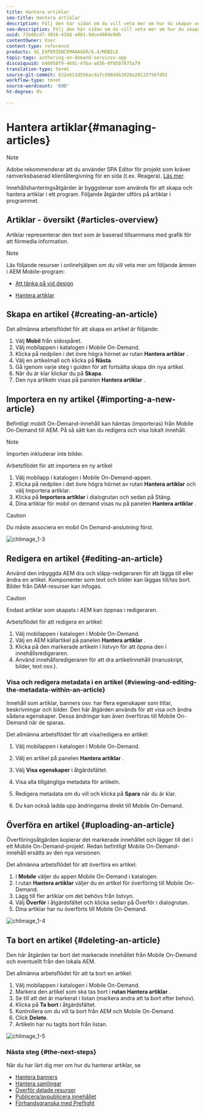 ```yaml
---
title: Hantera artiklar
seo-title: Hantera artiklar
description: Följ den här sidan om du vill veta mer om hur du skapar och hanterar artiklar.
seo-description: Följ den här sidan om du vill veta mer om hur du skapar och hanterar artiklar.
uuid: 72b86cd7-3016-41b6-a001-9dce4084e9db
contentOwner: User
content-type: reference
products: SG_EXPERIENCEMANAGER/6.4/MOBILE
topic-tags: authoring-on-demand-services-app
discoiquuid: b46058f9-4691-4fba-a656-0f8507875a79
translation-type: tm+mt
source-git-commit: 622e613d556acda7cd98d4b3d20a20133756fd92
workflow-type: tm+mt
source-wordcount: '690'
ht-degree: 0%

---
```



# Hantera artiklar{#managing-articles}

>[!NOTE]
>
>Adobe rekommenderar att du använder SPA Editor för projekt som kräver ramverksbaserad klientåtergivning för en sida (t.ex. Reagera). [Läs mer](/help/sites-developing/spa-overview.md).

Innehållshanteringsåtgärder är byggstenar som används för att skapa och hantera artiklar i ett program. Följande åtgärder utförs på artiklar i programmet.

## Artiklar - översikt {#articles-overview}

Artiklar representerar den text som är baserad tillsammans med grafik för att förmedla information.

>[!NOTE]
>
>Läs följande resurser i onlinehjälpen om du vill veta mer om följande ämnen i AEM Mobile-program:
>
>* [Att tänka på vid design](https://helpx.adobe.com/digital-publishing-solution/help/design-app.html)
   >
   >
* [Hantera artiklar](https://helpx.adobe.com/digital-publishing-solution/help/creating-articles.html)

>



## Skapa en artikel {#creating-an-article}

Det allmänna arbetsflödet för att skapa en artikel är följande:

1. Välj **Mobil** från sidospåret.
1. Välj mobilappen i katalogen i Mobile On-Demand.
1. Klicka på nedpilen i det övre högra hörnet av rutan **Hantera artiklar** .
1. Välj en artikelmall och klicka på **Nästa**.
1. Gå igenom varje steg i guiden för att fortsätta skapa din nya artikel.
1. När du är klar klickar du på **Skapa**.
1. Den nya artikeln visas på panelen **Hantera artiklar** .

## Importera en ny artikel {#importing-a-new-article}

Befintligt mobilt On-Demand-innehåll kan hämtas (importeras) från Mobile On-Demand till AEM. På så sätt kan du redigera och visa lokalt innehåll.

>[!NOTE]
>
>Importen inkluderar inte bilder.

Arbetsflödet för att importera en ny artikel

1. Välj mobilapp i katalogen i Mobile On-Demand-appen.
1. Klicka på nedpilen i det övre högra hörnet av rutan **Hantera artiklar** och välj Importera artiklar.
1. Klicka på **Importera artiklar** i dialogrutan och sedan på Stäng.
1. Dina artiklar för mobil on demand visas nu på panelen **Hantera artiklar** .

>[!CAUTION]
>
>Du måste associera en mobil On Demand-anslutning först.

![chlimage_1-3](assets/chlimage_1-3.gif)

## Redigera en artikel {#editing-an-article}

Använd den inbyggda AEM dra och släpp-redigeraren för att lägga till eller ändra en artikel. Komponenter som text och bilder kan läggas till/tas bort. Bilder från DAM-resurser kan infogas.

>[!CAUTION]
>
>Endast artiklar som skapats i AEM kan öppnas i redigeraren.

Arbetsflödet för att redigera en artikel:

1. Välj mobilappen i katalogen i Mobile On-Demand.
1. Välj en AEM källartikel på panelen **Hantera artiklar** .
1. Klicka på den markerade artikeln i listvyn för att öppna den i innehållsredigeraren.
1. Använd innehållsredigeraren för att dra artikelinnehåll (manuskript, bilder, text osv.).

### Visa och redigera metadata i en artikel {#viewing-and-editing-the-metadata-within-an-article}

Innehåll som artiklar, banners osv. har flera egenskaper som titlar, beskrivningar och bilder. Den här åtgärden används för att visa och ändra sådana egenskaper. Dessa ändringar kan även överföras till Mobile On-Demand när de sparas.

Det allmänna arbetsflödet för att visa/redigera en artikel:

1. Välj mobilappen i katalogen i Mobile On-Demand.
1. Välj en artikel på panelen **Hantera artiklar** .

1. Välj **Visa egenskaper** i åtgärdsfältet.
1. Visa alla tillgängliga metadata för artikeln.
1. Redigera metadata om du vill och klicka på **Spara** när du är klar.
1. Du kan också ladda upp ändringarna direkt till Mobile On-Demand.

## Överföra en artikel {#uploading-an-article}

Överföringsåtgärden kopierar det markerade innehållet och lägger till det i ett Mobile On-Demand-projekt. Redan befintligt Mobile On-Demand-innehåll ersätts av den nya versionen.

Det allmänna arbetsflödet för att överföra en artikel:

1. I **Mobile** väljer du appen Mobile On-Demand i katalogen.
1. I rutan **Hantera artiklar** väljer du en artikel för överföring till Mobile On-Demand.
1. Lägg till fler artiklar om det behövs från listvyn.
1. Välj **Överför** i åtgärdsfältet och klicka sedan på Överför i dialogrutan.
1. Dina artiklar har nu överförts till Mobile On-Demand.

![chlimage_1-4](assets/chlimage_1-4.gif)

## Ta bort en artikel {#deleting-an-article}

Den här åtgärden tar bort det markerade innehållet från Mobile On-Demand och eventuellt från den lokala AEM.

Det allmänna arbetsflödet för att ta bort en artikel:

1. Välj mobilappen i katalogen i Mobile On-Demand.
1. Markera den artikel som ska tas bort i **rutan Hantera artiklar** .
1. Se till att det är markerat i listan (markera andra att ta bort efter behov).
1. Klicka på **Ta bort** i åtgärdsfältet.
1. Kontrollera om du vill ta bort från AEM och Mobile On-Demand.
1. Click **Delete**.
1. Artikeln har nu tagits bort från listan.

![chlimage_1-5](assets/chlimage_1-5.gif)

### Nästa steg {#the-next-steps}

När du har lärt dig mer om hur du hanterar artiklar, se

* [Hantera banners](/help/mobile/mobile-on-demand-managing-banners.md)
* [Hantera samlingar](/help/mobile/mobile-on-demand-managing-collections.md)
* [Överför delade resurser](/help/mobile/mobile-on-demand-shared-resources.md)
* [Publicera/avpublicera innehållet](/help/mobile/mobile-on-demand-publishing-unpublishing.md)
* [Förhandsgranska med Preflight](/help/mobile/aem-mobile-manage-ondemand-services.md)
